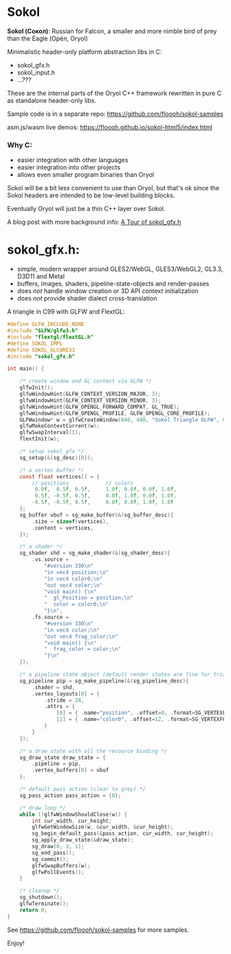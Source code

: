 # Sokol

**Sokol (Сокол)**: Russian for Falcon, a smaller and more nimble 
bird of prey than the Eagle (Орёл, Oryol)

Minimalistic header-only platform abstraction libs in C:

- sokol\_gfx.h
- sokol\_input.h
- ...???

These are the internal parts of the Oryol C++ framework 
rewritten in pure C as standalone header-only libs.

Sample code is in a separate repo: https://github.com/floooh/sokol-samples

asm.js/wasm live demos: https://floooh.github.io/sokol-html5/index.html

### Why C:

- easier integration with other languages
- easier integration into other projects
- allows even smaller program binaries than Oryol

Sokol will be a bit less convenient to use than Oryol, but that's ok since
the Sokol headers are intended to be low-level building blocks.

Eventually Oryol will just be a thin C++ layer over Sokol.

A blog post with more background info: [A Tour of sokol_gfx.h](http://floooh.github.io/2017/07/29/sokol-gfx-tour.html)

# sokol_gfx.h:

- simple, modern wrapper around GLES2/WebGL, GLES3/WebGL2, GL3.3, D3D11 and Metal
- buffers, images, shaders, pipeline-state-objects and render-passes
- does *not* handle window creation or 3D API context initialization
- does *not* provide shader dialect cross-translation

A triangle in C99 with GLFW and FlextGL:

```c
#define GLFW_INCLUDE_NONE
#include "GLFW/glfw3.h"
#include "flextgl/flextGL.h"
#define SOKOL_IMPL
#define SOKOL_GLCORE33
#include "sokol_gfx.h"

int main() {

    /* create window and GL context via GLFW */
    glfwInit();
    glfwWindowHint(GLFW_CONTEXT_VERSION_MAJOR, 3);
    glfwWindowHint(GLFW_CONTEXT_VERSION_MINOR, 3);
    glfwWindowHint(GLFW_OPENGL_FORWARD_COMPAT, GL_TRUE);
    glfwWindowHint(GLFW_OPENGL_PROFILE, GLFW_OPENGL_CORE_PROFILE);
    GLFWwindow* w = glfwCreateWindow(640, 480, "Sokol Triangle GLFW", 0, 0);
    glfwMakeContextCurrent(w);
    glfwSwapInterval(1);
    flextInit(w);

    /* setup sokol_gfx */
    sg_setup(&(sg_desc){0});

    /* a vertex buffer */
    const float vertices[] = {
        // positions            // colors
         0.0f,  0.5f, 0.5f,     1.0f, 0.0f, 0.0f, 1.0f,
         0.5f, -0.5f, 0.5f,     0.0f, 1.0f, 0.0f, 1.0f,
        -0.5f, -0.5f, 0.5f,     0.0f, 0.0f, 1.0f, 1.0f 
    };
    sg_buffer vbuf = sg_make_buffer(&(sg_buffer_desc){
        .size = sizeof(vertices),
        .content = vertices, 
    });

    /* a shader */
    sg_shader shd = sg_make_shader(&(sg_shader_desc){
        .vs.source = 
            "#version 330\n"
            "in vec4 position;\n"
            "in vec4 color0;\n"
            "out vec4 color;\n"
            "void main() {\n"
            "  gl_Position = position;\n"
            "  color = color0;\n"
            "}\n",
        .fs.source =
            "#version 330\n"
            "in vec4 color;\n"
            "out vec4 frag_color;\n"
            "void main() {\n"
            "  frag_color = color;\n"
            "}\n"
    });

    /* a pipeline state object (default render states are fine for triangle) */
    sg_pipeline pip = sg_make_pipeline(&(sg_pipeline_desc){
        .shader = shd,
        .vertex_layouts[0] = {
            .stride = 28,
            .attrs = {
                [0] = { .name="position", .offset=0, .format=SG_VERTEXFORMAT_FLOAT3 },
                [1] = { .name="color0", .offset=12, .format=SG_VERTEXFORMAT_FLOAT4 }
            }
        }
    });

    /* a draw state with all the resource binding */
    sg_draw_state draw_state = {
        .pipeline = pip,
        .vertex_buffers[0] = vbuf
    };

    /* default pass action (clear to grey) */
    sg_pass_action pass_action = {0};

    /* draw loop */
    while (!glfwWindowShouldClose(w)) {
        int cur_width, cur_height;
        glfwGetWindowSize(w, &cur_width, &cur_height);
        sg_begin_default_pass(&pass_action, cur_width, cur_height);
        sg_apply_draw_state(&draw_state);
        sg_draw(0, 3, 1);
        sg_end_pass();
        sg_commit();
        glfwSwapBuffers(w);
        glfwPollEvents();
    }

    /* cleanup */
    sg_shutdown();
    glfwTerminate();
    return 0;
}
```

See https://github.com/floooh/sokol-samples for more samples.

Enjoy!